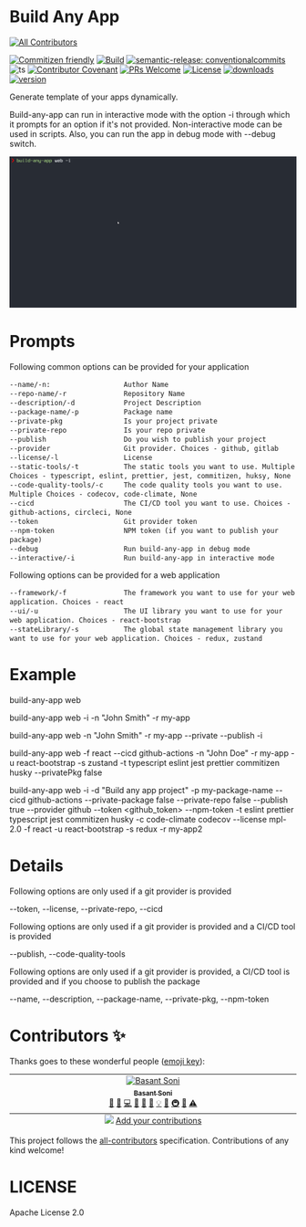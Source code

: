 # Build Any App
<!-- ALL-CONTRIBUTORS-BADGE:START - Do not remove or modify this section -->
[![All Contributors][all-contrib-badge]](#contributors-)
<!-- ALL-CONTRIBUTORS-BADGE:END -->

[![Commitizen friendly][commitizen-badge]][commitizen]
[![Build][build-badge]][build]
[![semantic-release: conventionalcommits][semantic-release-badge]][semantic-release]
![ts][ts-badge]
[![Contributor Covenant][coc-badge]][coc]
[![PRs Welcome][prs-badge]][make-pr]
[![License][license-badge]][license]
[![downloads][downloads-badge]][npmcharts]
[![version][version-badge]][package]

Generate template of your apps dynamically. 

Build-any-app can run in interactive mode with the option -i through which it prompts for an option if it's not provided.
Non-interactive mode can be used in scripts. Also, you can run the app in debug mode with --debug switch.

![](./build-any-app.gif)

# Prompts

Following common options can be provided for your application
    
    --name/-n:                  Author Name
    --repo-name/-r              Repository Name
    --description/-d            Project Description
    --package-name/-p           Package name
    --private-pkg               Is your project private
    --private-repo              Is your repo private
    --publish                   Do you wish to publish your project
    --provider                  Git provider. Choices - github, gitlab
    --license/-l                License
    --static-tools/-t           The static tools you want to use. Multiple Choices - typescript, eslint, prettier, jest, commitizen, huksy, None
    --code-quality-tools/-c     The code quality tools you want to use. Multiple Choices - codecov, code-climate, None
    --cicd                      The CI/CD tool you want to use. Choices - github-actions, circleci, None
    --token                     Git provider token
    --npm-token                 NPM token (if you want to publish your package)
    --debug                     Run build-any-app in debug mode
    --interactive/-i            Run build-any-app in interactive mode

Following options can be provided for a web application
    
    --framework/-f              The framework you want to use for your web application. Choices - react
    --ui/-u                     The UI library you want to use for your web application. Choices - react-bootstrap
    --stateLibrary/-s           The global state management library you want to use for your web application. Choices - redux, zustand

# Example

build-any-app web

build-any-app web -i -n "John Smith" -r my-app

build-any-app web -n "John Smith" -r my-app --private --publish -i

build-any-app web -f react --cicd github-actions -n "John Doe" -r my-app -u react-bootstrap -s zustand -t typescript eslint jest prettier commitizen husky --privatePkg false

build-any-app web -i -d "Build any app project" -p my-package-name --cicd github-actions --private-package false --private-repo false --publish true --provider github --token <github_token> --npm-token <npm-token> -t eslint prettier typescript jest commitizen husky -c code-climate codecov --license mpl-2.0 -f react -u react-bootstrap -s redux -r my-app2

# Details

Following options are only used if a git provider is provided

--token, --license, --private-repo, --cicd

Following options are only used if a git provider is provided and a CI/CD tool is provided

--publish, --code-quality-tools

Following options are only used if a git provider is provided, a CI/CD tool is provided and if you choose to publish the package

--name, --description, --package-name, --private-pkg, --npm-token

# Contributors ✨

Thanks goes to these wonderful people ([emoji key](https://allcontributors.org/docs/en/emoji-key)):

<!-- ALL-CONTRIBUTORS-LIST:START - Do not remove or modify this section -->
<!-- prettier-ignore-start -->
<!-- markdownlint-disable -->
<table>
  <tbody>
    <tr>
      <td align="center" valign="top" width="14.28%"><a href="https://github.com/basantech89"><img src="https://avatars.githubusercontent.com/u/30287271?v=4?s=100" width="100px;" alt="Basant Soni"/><br /><sub><b>Basant Soni</b></sub></a><br /><a href="https://github.com/basantech89/build-any-app/issues?q=author%3Abasantech89" title="Bug reports">🐛</a> <a href="#blog-basantech89" title="Blogposts">📝</a> <a href="https://github.com/basantech89/build-any-app/commits?author=basantech89" title="Code">💻</a> <a href="#data-basantech89" title="Data">🔣</a> <a href="https://github.com/basantech89/build-any-app/commits?author=basantech89" title="Documentation">📖</a> <a href="#design-basantech89" title="Design">🎨</a> <a href="#example-basantech89" title="Examples">💡</a> <a href="#ideas-basantech89" title="Ideas, Planning, & Feedback">🤔</a> <a href="#infra-basantech89" title="Infrastructure (Hosting, Build-Tools, etc)">🚇</a> <a href="https://github.com/basantech89/build-any-app/pulls?q=is%3Apr+reviewed-by%3Abasantech89" title="Reviewed Pull Requests">👀</a> <a href="https://github.com/basantech89/build-any-app/commits?author=basantech89" title="Tests">⚠️</a></td>
    </tr>
  </tbody>
  <tfoot>
    <tr>
      <td align="center" size="13px" colspan="7">
        <img src="https://raw.githubusercontent.com/all-contributors/all-contributors-cli/1b8533af435da9854653492b1327a23a4dbd0a10/assets/logo-small.svg">
          <a href="https://all-contributors.js.org/docs/en/bot/usage">Add your contributions</a>
        </img>
      </td>
    </tr>
  </tfoot>
</table>

<!-- markdownlint-restore -->
<!-- prettier-ignore-end -->

<!-- ALL-CONTRIBUTORS-LIST:END -->

This project follows the [all-contributors](https://github.com/all-contributors/all-contributors) specification. Contributions of any kind welcome!

# LICENSE

Apache License 2.0

[package]: https://www.npmjs.com/package/build-any-app
[version-badge]: https://img.shields.io/npm/v/build-any-app.svg?style=flat-square
[downloads-badge]: https://img.shields.io/npm/dm/build-any-app.svg?style=flat-square
[npmcharts]: http://npmcharts.com/compare/build-any-app
[license-badge]: https://img.shields.io/badge/License-Apache_2.0-blue.svg
[license]: https://github.com/basantech89/build-any-app/blob/master/LICENSE
[prs-badge]: https://img.shields.io/badge/PRs-welcome-brightgreen.svg?style=flat-square
[make-pr]: https://makeapullrequest.com
[coc-badge]: https://img.shields.io/badge/Contributor%20Covenant-2.1-4baaaa.svg
[coc]: https://github.com/basantech89/build-any-app/blob/master/CODE_OF_CONDUCT.md
[ts-badge]: https://badgen.net/badge/-/TypeScript/blue?icon=typescript&label
[semantic-release-badge]: https://img.shields.io/badge/semantic--release-conventionalcommits-ff69b4?logo=semantic-release
[semantic-release]: https://github.com/semantic-release/semantic-release
[build-badge]: https://github.com/basantech89/build-any-app/actions/workflows/build.yml/badge.svg
[build]: https://github.com/basantech89/build-any-app/actions/workflows/build.yml
[commitizen-badge]: https://img.shields.io/badge/commitizen-friendly-brightgreen.svg
[commitizen]: http://commitizen.github.io/cz-cli/
[all-contrib-badge]: https://img.shields.io/badge/all_contributors-1-orange.svg?style=flat-square